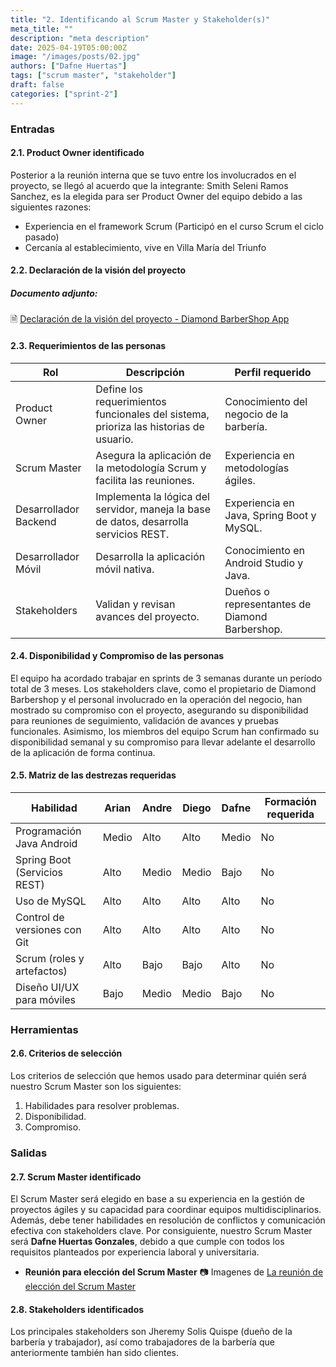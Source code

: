 ```yaml
---
title: "2. Identificando al Scrum Master y Stakeholder(s)"
meta_title: ""
description: "meta description"
date: 2025-04-19T05:00:00Z
image: "/images/posts/02.jpg"
authors: ["Dafne Huertas"]
tags: ["scrum master", "stakeholder"]
draft: false
categories: ["sprint-2"]
---
```

### Entradas

#### 2.1. Product Owner identificado
Posterior a la reunión interna que se tuvo entre los involucrados en el proyecto, se llegó al acuerdo que la integrante: Smith Seleni Ramos Sanchez, es la elegida para ser Product Owner del equipo debido a las siguientes razones:
- Experiencia en el framework Scrum (Participó en el curso Scrum el ciclo pasado)
- Cercanía al establecimiento, vive en Villa María del Triunfo

#### 2.2. Declaración de la visión del proyecto
##### **Documento adjunto:**
 🗎 [Declaración de la visión del proyecto - Diamond BarberShop App](https://docs.google.com/document/d/10uRcqr6bJ-H-qqzbuojhRv3YDPEu_928QwsCWa_LyCU/edit?usp=sharing)

#### 2.3. Requerimientos de las personas

| Rol                 | Descripción                                                                 | Perfil requerido                                |
|---------------------|-----------------------------------------------------------------------------|--------------------------------------------------|
| Product Owner       | Define los requerimientos funcionales del sistema, prioriza las historias de usuario. | Conocimiento del negocio de la barbería.         |
| Scrum Master        | Asegura la aplicación de la metodología Scrum y facilita las reuniones.     | Experiencia en metodologías ágiles.              |
| Desarrollador Backend | Implementa la lógica del servidor, maneja la base de datos, desarrolla servicios REST. | Experiencia en Java, Spring Boot y MySQL.        |
| Desarrollador Móvil | Desarrolla la aplicación móvil nativa.                                      | Conocimiento en Android Studio y Java.           |
| Stakeholders        | Validan y revisan avances del proyecto.                                     | Dueños o representantes de Diamond Barbershop.   |

#### 2.4. Disponibilidad y Compromiso de las personas
El equipo ha acordado trabajar en sprints de 3 semanas durante un período total de 3 meses. Los stakeholders clave, como el propietario de Diamond Barbershop y el personal involucrado en la operación del negocio, han mostrado su compromiso con el proyecto, asegurando su disponibilidad para reuniones de seguimiento, validación de avances y pruebas funcionales. Asimismo, los miembros del equipo Scrum han confirmado su disponibilidad semanal y su compromiso para llevar adelante el desarrollo de la aplicación de forma continua.

#### 2.5. Matriz de las destrezas requeridas

| Habilidad | Arian | Andre | Diego | Dafne | Formación requerida |
|---------|-------|-------|-------|-------|---------------------|
| Programación Java Android | Medio | Alto | Alto | Medio | No |
| Spring Boot (Servicios REST) | Alto | Medio | Medio | Bajo | No |
| Uso de MySQL | Alto | Alto | Alto | Alto | No |
| Control de versiones con Git | Alto | Alto | Alto | Alto | No |
| Scrum (roles y artefactos) | Alto | Bajo | Bajo | Alto | No |
| Diseño UI/UX para móviles | Bajo | Medio | Medio | Bajo | No |

### Herramientas
#### 2.6. Criterios de selección

Los criterios de selección que hemos usado para determinar quién será nuestro Scrum Master son los siguientes:

1. Habilidades para resolver problemas.
2. Disponibilidad.
3. Compromiso.

### Salidas
#### 2.7. Scrum Master identificado
El Scrum Master será elegido en base a su experiencia en la gestión de proyectos ágiles y su capacidad para coordinar equipos multidisciplinarios. Además, debe tener habilidades en resolución de conflictos y comunicación efectiva con stakeholders clave. Por consiguiente, nuestro Scrum Master será **Dafne Huertas Gonzales**, debido a que cumple con todos los requisitos planteados por experiencia laboral y universitaria.
- **Reunión para elección del Scrum Master**
 📷 Imagenes de [La reunión de elección del Scrum Master](https://drive.google.com/file/d/1pmTF5lISDfFUe6mt7At1ThlGu26HtGcK/view?usp=sharing)

#### 2.8. Stakeholders identificados
Los principales stakeholders son Jheremy Solis Quispe (dueño de la barbería y trabajador), así como trabajadores de la barbería que anteriormente también han sido clientes.

